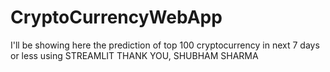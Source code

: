 # CryptoCurrencyWebApp
I'll be showing here the prediction of top 100 cryptocurrency in next 7 days or less using STREAMLIT
THANK YOU,
SHUBHAM SHARMA
